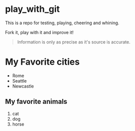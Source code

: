 # play_with_git

This is a repo for testing, playing, cheering and whining.

Fork it, play with it and improve it!

>Information is only as precise as it's source is accurate.

# My Favorite cities

* Rome
* Seattle
* Newcastle

## My favorite animals

1. cat
1. dog
1. horse
